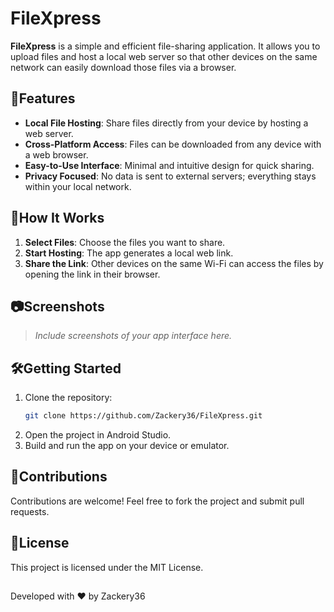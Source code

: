 # FileXpress

**FileXpress** is a simple and efficient file-sharing application. It allows you to upload files and host a local web server so that other devices on the same network can easily download those files via a browser.

## 🌟Features
- **Local File Hosting**: Share files directly from your device by hosting a web server.
- **Cross-Platform Access**: Files can be downloaded from any device with a web browser.
- **Easy-to-Use Interface**: Minimal and intuitive design for quick sharing.
- **Privacy Focused**: No data is sent to external servers; everything stays within your local network.

## 🚀How It Works
1. **Select Files**: Choose the files you want to share.
2. **Start Hosting**: The app generates a local web link.
3. **Share the Link**: Other devices on the same Wi-Fi can access the files by opening the link in their browser.

## 📷Screenshots
> *Include screenshots of your app interface here.*

## 🛠️Getting Started
1. Clone the repository:
   ```bash
   git clone https://github.com/Zackery36/FileXpress.git
2. Open the project in Android Studio.
3. Build and run the app on your device or emulator.

## 🤝Contributions
Contributions are welcome! Feel free to fork the project and submit pull requests.

## 📜License
This project is licensed under the MIT License.

##

Developed with ❤️ by Zackery36

